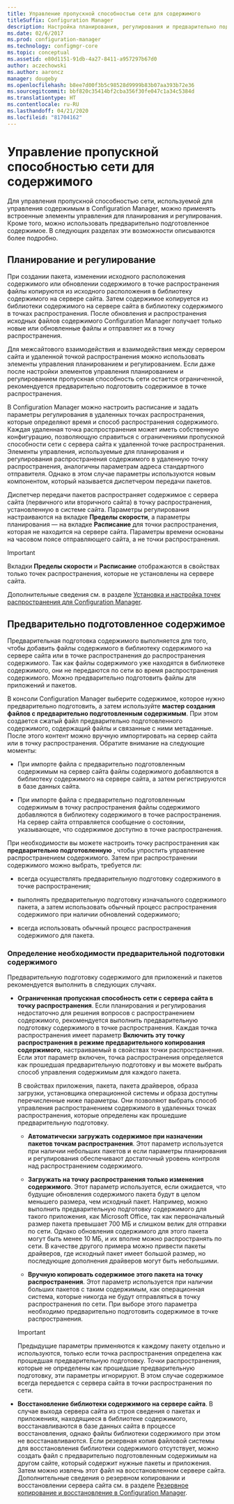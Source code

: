```yaml
---
title: Управление пропускной способностью сети для содержимого
titleSuffix: Configuration Manager
description: Настройка планирования, регулирования и предварительно подготовленное содержимое для Configuration Manager.
ms.date: 02/6/2017
ms.prod: configuration-manager
ms.technology: configmgr-core
ms.topic: conceptual
ms.assetid: e80d1151-91db-4a27-8411-a957297b67d0
author: aczechowski
ms.author: aaroncz
manager: dougeby
ms.openlocfilehash: b8ee7d00f3b5c98528d9999b83b07aa393b72e36
ms.sourcegitcommit: bbf820c35414bf2cba356f30fe047c1a34c5384d
ms.translationtype: HT
ms.contentlocale: ru-RU
ms.lasthandoff: 04/21/2020
ms.locfileid: "81704162"
---
```

# <a name="manage-network-bandwidth-for-content"></a>Управление пропускной способностью сети для содержимого
Для управления пропускной способностью сети, используемой для управления содержимым в Configuration Manager, можно применять встроенные элементы управления для планирования и регулирования. Кроме того, можно использовать предварительно подготовленное содержимое. В следующих разделах эти возможности описываются более подробно.

##  <a name="scheduling-and-throttling"></a><a name="BKMK_PlanningForThrottling"></a>Планирование и регулирование  

 При создании пакета, изменении исходного расположения содержимого или обновлении содержимого в точке распространения файлы копируются из исходного расположения в библиотеку содержимого на сервере сайта. Затем содержимое копируется из библиотеки содержимого на сервере сайта в библиотеку содержимого в точках распространения. После обновления и распространения исходных файлов содержимого Configuration Manager получает только новые или обновленные файлы и отправляет их в точку распространения.

 Для межсайтового взаимодействия и взаимодействия между сервером сайта и удаленной точкой распространения можно использовать элементы управления планированием и регулированием. Если даже после настройки элементов управления планированием и регулированием пропускная способность сети остается ограниченной, рекомендуется предварительно подготовить содержимое в точке распространения.  

 В Configuration Manager можно настроить расписание и задать параметры регулирования в удаленных точках распространения, которые определяют время и способ распространения содержимого. Каждая удаленная точка распространения может иметь собственную конфигурацию, позволяющую справиться с ограничениями пропускной способности сети с сервера сайта к удаленной точке распространения. Элементы управления, используемые для планирования и регулирования распространения содержимого в удаленную точку распространения, аналогичны параметрам адреса стандартного отправителя. Однако в этом случае параметры используются новым компонентом, который называется диспетчером передачи пакетов.

 Диспетчер передачи пакетов распространяет содержимое с сервера сайта (первичного или вторичного сайта) в точку распространения, установленную в системе сайта. Параметры регулирования настраиваются на вкладке **Пределы скорости**, а параметры планирования — на вкладке **Расписание** для точки распространения, которая не находится на сервере сайта. Параметры времени основаны на часовом поясе отправляющего сайта, а не точки распространения.  

> [!IMPORTANT]  
>  Вкладки **Пределы скорости** и **Расписание** отображаются в свойствах только точек распространения, которые не установлены на сервере сайта.  

Дополнительные сведения см. в разделе [Установка и настройка точек распространения для Configuration Manager](../../servers/deploy/configure/install-and-configure-distribution-points.md).  

##  <a name="prestaged-content"></a><a name="BKMK_PrestagingContent"></a>Предварительно подготовленное содержимое  
 Предварительная подготовка содержимого выполняется для того, чтобы добавить файлы содержимого в библиотеку содержимого на сервере сайта или в точке распространения до распространения содержимого. Так как файлы содержимого уже находятся в библиотеке содержимого, они не передаются по сети во время распространения содержимого. Можно предварительно подготовить файлы для приложений и пакетов.  

В консоли Configuration Manager выберите содержимое, которое нужно предварительно подготовить, а затем используйте **мастер создания файлов с предварительно подготовленным содержимым**. При этом создается сжатый файл предварительно подготовленного содержимого, содержащий файлы и связанные с ними метаданные. После этого контент можно вручную импортировать на сервер сайта или в точку распространения. Обратите внимание на следующие моменты:  

-   При импорте файла с предварительно подготовленным содержимым на сервер сайта файлы содержимого добавляются в библиотеку содержимого на сервере сайта, а затем регистрируются в базе данных сайта.  

-   При импорте файла с предварительно подготовленным содержимым в точку распространения файлы содержимого добавляются в библиотеку содержимого в точке распространения. На сервер сайта отправляется сообщение о состоянии, указывающее, что содержимое доступно в точке распространения.  

При необходимости вы можете настроить точку распространения как **предварительно подготовленную** , чтобы упростить управление распространением содержимого. Затем при распространении содержимого можно выбрать, требуется ли:  

-   всегда осуществлять предварительную подготовку содержимого в точке распространения;  

-   выполнять предварительную подготовку изначального содержимого пакета, а затем использовать обычный процесс распространения содержимого при наличии обновлений содержимого;  

-   всегда использовать обычный процесс распространения содержимого для пакета.  

###  <a name="determine-whether-to-prestage-content"></a><a name="BKMK_DetermineToPrestageContent"></a>Определение необходимости предварительной подготовки содержимого  
 Предварительную подготовку содержимого для приложений и пакетов рекомендуется выполнить в следующих случаях.  

-   **Ограниченная пропускная способность сети с сервера сайта в точку распространения**. Если планирования и регулирования недостаточно для решения вопросов с распространением содержимого, рекомендуется выполнить предварительную подготовку содержимого в точке распространения. Каждая точка распространения имеет параметр **Включить эту точку распространения в режиме предварительного копирования содержимого**, настраиваемый в свойствах точки распространения. Если этот параметр включен, точка распространения определяется как прошедшая предварительную подготовку и вы можете выбрать способ управления содержимым для каждого пакета.  

    В свойствах приложения, пакета, пакета драйверов, образа загрузки, установщика операционной системы и образа доступны перечисленные ниже параметры. Они позволяют выбрать способ управления распространением содержимого в удаленных точках распространения, которые определены как прошедшие предварительную подготовку.  

    -   **Автоматически загружать содержимое при назначении пакетов точкам распространения**. Этот параметр используется при наличии небольших пакетов и если параметры планирования и регулирования обеспечивают достаточный уровень контроля над распространением содержимого.  

    -   **Загружать на точку распространения только изменения содержимого**. Этот параметр используется, если ожидается, что будущие обновления содержимого пакета будут в целом меньшего размера, чем исходный пакет. Например, можно выполнить предварительную подготовку содержимого для такого приложения, как Microsoft Office, так как первоначальный размер пакета превышает 700 МБ и слишком велик для отправки по сети. Однако обновления содержимого для этого пакета могут быть менее 10 МБ, и их вполне можно распространять по сети. В качестве другого примера можно привести пакеты драйверов, где исходный пакет имеет большой размер, но последующие дополнения драйверов могут быть небольшими.  

    -   **Вручную копировать содержимое этого пакета на точку распространения**. Этот параметр используется при наличии больших пакетов с таким содержимым, как операционная система, которые никогда не будут отправляться в точку распространения по сети. При выборе этого параметра необходимо предварительно подготовить содержимое в точке распространения.  

    > [!IMPORTANT]  
    >  Предыдущие параметры применяются к каждому пакету отдельно и используются, только если точка распространения определена как прошедшая предварительную подготовку. Точки распространения, которые не определены как прошедшие предварительную подготовку, эти параметры игнорируют. В этом случае содержимое всегда передается с сервера сайта в точки распространения по сети.  

-   **Восстановление библиотеки содержимого на сервере сайта**. В случае выхода сервера сайта из строя сведения о пакетах и приложениях, находящиеся в библиотеке содержимого, восстанавливаются в базе данных сайта в процессе восстановления, однако файлы библиотеки содержимого при этом не восстанавливаются. Если резервная копия файловой системы для восстановления библиотеки содержимого отсутствует, можно создать файл с предварительно подготовленным содержимым на другом сайте, который содержит нужные пакеты и приложения. Затем можно извлечь этот файл на восстановленном сервере сайта. Дополнительные сведения о резервном копировании и восстановлении сервера сайта см. в разделе [Резервное копирование и восстановление в Configuration Manager](../../servers/manage/backup-and-recovery.md).  
